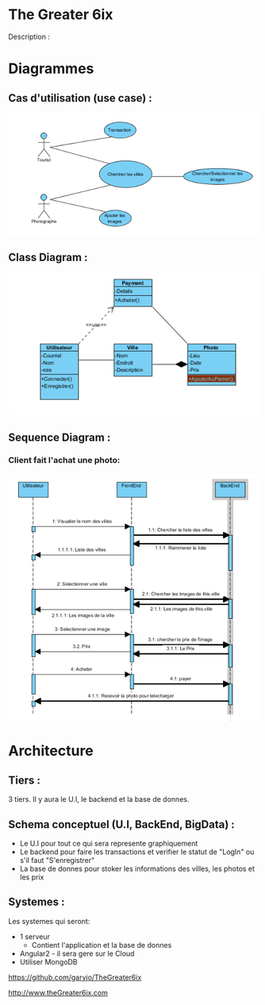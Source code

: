 # The Greater 6ix 
Description : 

# Diagrammes 
## Cas d'utilisation (use case) :
![alt tag](https://github.com/CollegeBoreal/INF1053-17H/blob/master/5.Projet/G300096005/UseCase.PNG)

## Class Diagram :
![alt tag](https://github.com/CollegeBoreal/INF1053-17H/blob/master/5.Projet/G300096005/ClassDiagram.PNG) 

## Sequence Diagram :
### Client fait l'achat une photo:
![alt tag](https://github.com/CollegeBoreal/INF1053-17H/blob/master/5.Projet/G300096005/SequenceDiagram.PNG)  

# Architecture
## Tiers : 
3 tiers. Il y aura le U.I, le backend et la base de donnes.

## Schema conceptuel (U.I, BackEnd, BigData) : 
* Le U.I pour tout ce qui sera represente graphiquement 
* Le backend pour faire les transactions et verifier le statut de "LogIn" ou s'il faut "S'enregistrer"
* La base de donnes pour stoker les informations des villes, les photos et les prix

## Systemes : 
Les systemes qui seront: 
* 1 serveur 
   * Contient l'application et la base de donnes
* Angular2 - il sera gere sur le Cloud 
* Utiliser MongoDB 

https://github.com/garyjo/TheGreater6ix

http://www.theGreater6ix.com
